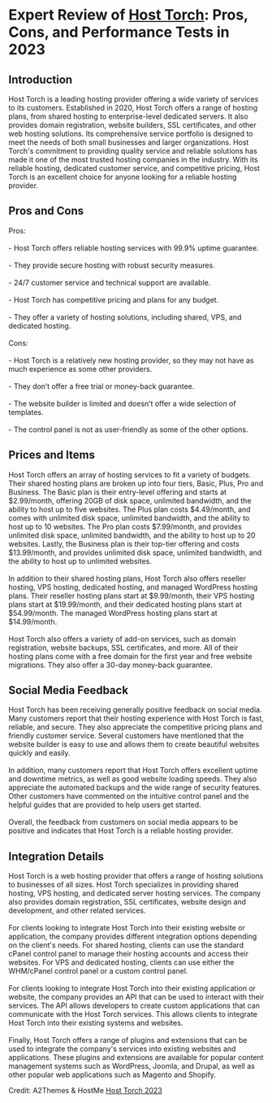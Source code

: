 <h1>Expert Review of <a href="https://a2themes.com/host-torch-reviews">Host Torch</a>: Pros, Cons, and Performance Tests in 2023</h1>
<h2>Introduction</h2>
Host Torch is a leading hosting provider offering a wide variety of services to its customers. Established in 2020, Host Torch offers a range of hosting plans, from shared hosting to enterprise-level dedicated servers. It also provides domain registration, website builders, SSL certificates, and other web hosting solutions. Its comprehensive service portfolio is designed to meet the needs of both small businesses and larger organizations. Host Torch's commitment to providing quality service and reliable solutions has made it one of the most trusted hosting companies in the industry. With its reliable hosting, dedicated customer service, and competitive pricing, Host Torch is an excellent choice for anyone looking for a reliable hosting provider.
<h2>Pros and Cons</h2>
Pros:<br><br>- Host Torch offers reliable hosting services with 99.9% uptime guarantee.<br><br>- They provide secure hosting with robust security measures.<br><br>- 24/7 customer service and technical support are available.<br><br>- Host Torch has competitive pricing and plans for any budget.<br><br>- They offer a variety of hosting solutions, including shared, VPS, and dedicated hosting.<br><br>Cons:<br><br>- Host Torch is a relatively new hosting provider, so they may not have as much experience as some other providers.<br><br>- They don’t offer a free trial or money-back guarantee.<br><br>- The website builder is limited and doesn’t offer a wide selection of templates.<br><br>- The control panel is not as user-friendly as some of the other options.
<h2>Prices and Items</h2>
Host Torch offers an array of hosting services to fit a variety of budgets. Their shared hosting plans are broken up into four tiers, Basic, Plus, Pro and Business. The Basic plan is their entry-level offering and starts at $2.99/month, offering 20GB of disk space, unlimited bandwidth, and the ability to host up to five websites. The Plus plan costs $4.49/month, and comes with unlimited disk space, unlimited bandwidth, and the ability to host up to 10 websites. The Pro plan costs $7.99/month, and provides unlimited disk space, unlimited bandwidth, and the ability to host up to 20 websites. Lastly, the Business plan is their top-tier offering and costs $13.99/month, and provides unlimited disk space, unlimited bandwidth, and the ability to host up to unlimited websites.<br><br>In addition to their shared hosting plans, Host Torch also offers reseller hosting, VPS hosting, dedicated hosting, and managed WordPress hosting plans. Their reseller hosting plans start at $9.99/month, their VPS hosting plans start at $19.99/month, and their dedicated hosting plans start at $54.99/month. The managed WordPress hosting plans start at $14.99/month. <br><br>Host Torch also offers a variety of add-on services, such as domain registration, website backups, SSL certificates, and more. All of their hosting plans come with a free domain for the first year and free website migrations. They also offer a 30-day money-back guarantee.
<h2>Social Media Feedback</h2>
Host Torch has been receiving generally positive feedback on social media. Many customers report that their hosting experience with Host Torch is fast, reliable, and secure. They also appreciate the competitive pricing plans and friendly customer service. Several customers have mentioned that the website builder is easy to use and allows them to create beautiful websites quickly and easily.<br><br>In addition, many customers report that Host Torch offers excellent uptime and downtime metrics, as well as good website loading speeds. They also appreciate the automated backups and the wide range of security features. Other customers have commented on the intuitive control panel and the helpful guides that are provided to help users get started.<br><br>Overall, the feedback from customers on social media appears to be positive and indicates that Host Torch is a reliable hosting provider.
<h2>Integration Details</h2>
Host Torch is a web hosting provider that offers a range of hosting solutions to businesses of all sizes. Host Torch specializes in providing shared hosting, VPS hosting, and dedicated server hosting services. The company also provides domain registration, SSL certificates, website design and development, and other related services.<br><br>For clients looking to integrate Host Torch into their existing website or application, the company provides different integration options depending on the client's needs. For shared hosting, clients can use the standard cPanel control panel to manage their hosting accounts and access their websites. For VPS and dedicated hosting, clients can use either the WHM/cPanel control panel or a custom control panel.<br><br>For clients looking to integrate Host Torch into their existing application or website, the company provides an API that can be used to interact with their services. The API allows developers to create custom applications that can communicate with the Host Torch services. This allows clients to integrate Host Torch into their existing systems and websites.<br><br>Finally, Host Torch offers a range of plugins and extensions that can be used to integrate the company's services into existing websites and applications. These plugins and extensions are available for popular content management systems such as WordPress, Joomla, and Drupal, as well as other popular web applications such as Magento and Shopify.
<p>Credit: A2Themes & HostMe <a href="https://a2themes.com/host-torch-reviews">Host Torch 2023</a></p>